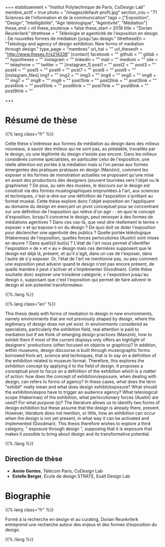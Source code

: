 +++
etablissement = "Institut Polytechnique de Paris, CoDesign Lab"
membre_actif = true
photo = "/images/default-profil.jpg"
section_cnu = "71 Sciences de l'information et de la communication"
tags = ["Exposition", "Design", "Intelligibilité", "Agir téléologique", "Agentivité", "Médiation"]
these_end = nil
these_soutenue = false
these_start = 2018
title = "Dorian Reunkrilerk"
titrethese = " Téléologie et agentivité de l'exposition en design : De nouvelles formes de médiation (jusqu')au design."
titretheseEn = "Teleology and agency of design exhibition: New forms of mediation through design."
type_page = "membres"
url_hal = ""
url_thesesfr = "http://www.theses.fr/s214338"
[contact]
facebook = ""
github = ""
gitlab = ""
hypotheses = ""
instagram = ""
linkedin = ""
mail = ""
medium = ""
site = ""
telephone = ""
twitter = ""
[instagram_1]
post1 = ""
post2 = ""
post3 = ""
post4 = ""
post5 = ""
post6 = ""
post7 = ""
post8 = ""
post9 = ""
[instagram_files]
img1 = ""
img2 = ""
img3 = ""
img4 = ""
img5 = ""
img6 = ""
img7 = ""
img8 = ""
img9 = ""
post1link = ""
post2link = ""
post3link = ""
post4link = ""
post5link = ""
post6link = ""
post7link = ""
post8link = ""
post9link = ""

+++
<!-- Supprimer les parties non remplies (supprimer les blocks de lang s'il n'y a pas deux langues). Tu es libre d'ajouter ce que tu veux à cette partie -->

# Résumé de thèse

{{% lang class="fr" %}}

Cette thèse s'intéresse aux formes de médiation au design dans des milieux nouveaux, à savoir des milieux qui ne sont pas, au préalable, travaillés par le design, où une légitimité du design n'existe pas encore. Dans les milieux considérés comme spécialistes, en particulier celui de l'exposition, une réelle attention est portée à la médiation mais si l'on pense aux formes émergentes des pratiques pratiques en design (Manzini), comment les exposer si les formes de monstration actuelles ne proposent qu'une mise en avant des productions des designers (souvent tournées vers l'objet ou le graphisme) ? De plus, au sein des musées, le discours sur le design est construit via des formes muséographiques empruntées à l'art, aux sciences et techniques, c'est-à-dire sur une définition de l'exposition s'arrêtant au format muséal. Cette thèse explore donc l'objet exposition en l'appliquant au domaine du design en exerçant un pivot conceptuel pour se concentrant sur une définition de l'exposition qui relève d'un agir : : en quoi le concept d'exposition, lorsqu'il concerne le design, peut renvoyer à des formes de médiations agentives ? Dans ces cas-là, que veut dire réellement le terme « exposer » et qu'expose-t-on du design ? De quoi doit se doter l'exposition pour déclencher une agentivité des publics ? Quelle portée téléologique (Habermas) de l'exposition, quelles forces perlocutoires (Austin) sont mises en œuvre ? Dans quel(s)l but(s) ? L'état de l'art nous permet d'identifier l'exposition « de » et « au » design mais ces dernières supposent que le design est déjà là, présent, et qu'il s'agit, dans un cas de l'exposer, dans l'autre de s'y exposer. Or, l'état de l'art ne mentionne pas, ou peu comment une exposition peut advenir quand le design n'est pas encore présent, de quelle manière il peut s'activer et s'implémenter (Goodman). Cette thèse souhaite donc explorer une troisième catégorie, « l'exposition jusqu'au design », supposant que c'est l'exposition qui permet de faire advenir le design et son potentiel transformateur.

{{% /lang %}}

{{% lang class="en" %}}

This thesis deals with forms of mediation to design in new environments, namely environments that are not previously shaped by design, where the legitimacy of design does not yet exist. In environments considered as specialists, particularly the exhibition field, real attention is paid to mediation but if we think of emerging design practices (Manzini), how to exhibit them if most of the current displays only offers an highlight of designers' productions (often focused on objects or graphics)? In addition, within museums, design discourse is built through museographic forms borrowed from art, science and techniques, that is to say on a definition of the exhibition related to museum format. Therefore, this explores the exhibition concept by applying it to the field of design. It proposes a conceptual pivot to focus on a definition of the exhibition which is a matter of action: how does the concept of exhibition/exposure, when dealing with design, can refers to forms of agency? In these cases, what does the term "exhibit" really mean and what does design exhibit/exposure? What should the exhibition/expos have to trigger an audience agency? What teleological scope (Habermas) of the exhibition, what perlocutionary forces (Austin) are used? For what purpose (s)? The literature allows us to identify two forms of design exhibition but these assume that the design is already there, present. However, literature does not mention, or little, how an exhibition can occur when the design is not yet present, in what way it can be activated and implemented (Goodman). This thesis therefore wishes to explore a third category, " exposure through design ", supposing that it is exposure that makes it possible to bring about design and its transformative potential.

{{% /lang %}}

## Direction de thèse

* **Annie Gentes**, Télécom Paris, CoDesign Lab
* **Estelle Berger**, École de design STRATE, Exalt Design Lab

# Biographie

{{% lang class="fr" %}}

Formé à la recherche en design et au curating, Dorian Reunkrilerk entreprend une recherche autour des enjeux et des formes d’exposition du design.

{{% /lang %}}